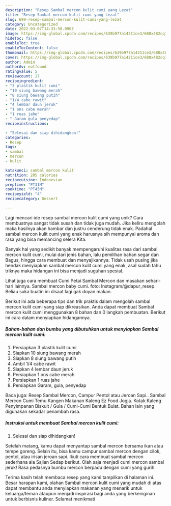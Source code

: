 ```yaml
---
description: "Resep Sambal mercon kulit cumi yang Lezat"
title: "Resep Sambal mercon kulit cumi yang Lezat"
slug: 699-resep-sambal-mercon-kulit-cumi-yang-lezat
category: Uncategorized
date: 2022-03-07T14:33:58.090Z
image: https://img-global.cpcdn.com/recipes/639b977a14211ce3/680x482cq70/sambal-mercon-kulit-cumi-foto-resep-utama.jpg
hideToc: false
enableToc: true
enableTocContent: false
thumbnail: https://img-global.cpcdn.com/recipes/639b977a14211ce3/680x482cq70/sambal-mercon-kulit-cumi-foto-resep-utama.jpg
cover: https://img-global.cpcdn.com/recipes/639b977a14211ce3/680x482cq70/sambal-mercon-kulit-cumi-foto-resep-utama.jpg
author: Admin
authorAv: notfound
ratingvalue: 5
reviewcount: 17
recipeingredient:
- "3 plastik kulit cumi"
- "10 siung bawang merah"
- "8 siung bawang putih"
- "1/4 cabe rawit"
- "4 lembar daun jeruk"
- "1 ons cabe merah"
- "1 ruas jahe"
- " Garam gula penyedap"
recipeinstructions:

- "Selesai dan siap dihidangkan!"
categories:
- Resep
tags:
- sambal
- mercon
- kulit

katakunci: sambal mercon kulit 
nutrition: 205 calories
recipecuisine: Indonesian
preptime: "PT31M"
cooktime: "PT45M"
recipeyield: "4"
recipecategory: Dessert

---
```





Lagi mencari ide resep sambal mercon kulit cumi yang unik? Cara membuatnya sangat tidak susah dan tidak juga mudah. Jika keliru mengolah maka hasilnya akan hambar dan justru cenderung tidak enak. Padahal sambal mercon kulit cumi yang enak harusnya sih mempunyai aroma dan rasa yang bisa memancing selera Kita.





Banyak hal yang sedikit banyak mempengaruhi kualitas rasa dari sambal mercon kulit cumi, mulai dari jenis bahan, lalu pemilihan bahan segar dan Bagus, hingga cara membuat dan menyajikannya. Tidak usah pusing jika hendak menyiapkan sambal mercon kulit cumi yang enak,      asal sudah tahu triknya maka hidangan ini bisa menjadi suguhan spesial.














Lihat juga cara membuat Cumi Petai Sambal Mercon dan masakan sehari-hari lainnya. Sambal mercon baby cumi. foto: Instagram/@dapur_resep. Beliau suka buatin ini disaat lagi gak doyan makan.






Berikut ini ada beberapa tips dan trik praktis dalam mengolah sambal mercon kulit cumi yang siap dikreasikan. Anda dapat membuat Sambal mercon kulit cumi menggunakan 8 bahan dan 0 langkah pembuatan. Berikut ini cara dalam menyiapkan hidangannya.

<!--inarticleads1-->

##### Bahan-bahan dan bumbu yang dibutuhkan untuk menyiapkan Sambal mercon kulit cumi:

1. Persiapkan 3 plastik kulit cumi
1. Siapkan 10 siung bawang merah
1. Siapkan 8 siung bawang putih
1. Ambil 1/4 cabe rawit
1. Siapkan 4 lembar daun jeruk
1. Persiapkan 1 ons cabe merah
1. Persiapkan 1 ruas jahe
1. Persiapkan  Garam, gula, penyedap


Baca juga: Resep Sambal Mercon, Campur Pentol atau Jeroan Sapi.. Sambal Mercon Cumi Temu Kangen Makanan Kaleng Ez Food Jogja. Kotak Kaleng Penyimpanan Biskuit / Gula / Cumi-Cumi Bentuk Bulat. Bahan lain yang digunakan sekadar penambah rasa. 

<!--inarticleads2-->

##### Instruksi untuk membuat Sambal mercon kulit cumi:


1. Selesai dan siap dihidangkan!

Setelah matang, kamu dapat menyantap sambal mercon bersama ikan atau tempe goreng. Selain itu, bisa kamu campur sambal mercon dengan cilok, pentol, atau irisan jeroan sapi. Ikuti cara membuat sambal mercon sederhana ala Sajian Sedap berikut. Olah saja menjadi cumi mercon sambal jeruk! Rasa pedasnya bumbu mercon berpadu dengan cumi yang gurih. 

Terima kasih telah membaca resep yang kami tampilkan di halaman ini. Besar harapan kami, olahan Sambal mercon kulit cumi yang mudah di atas dapat membantu anda menyiapkan makanan yang menarik untuk keluarga/teman ataupun menjadi inspirasi bagi anda yang berkeinginan untuk berbisnis kuliner. Selamat menikmati
